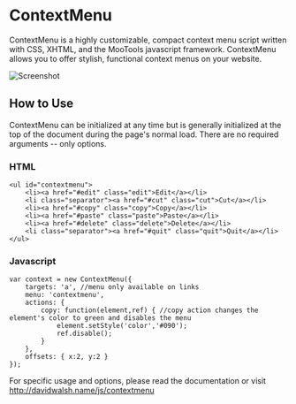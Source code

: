 ContextMenu
=========

ContextMenu is a highly customizable, compact context menu script written with CSS, XHTML, and the MooTools javascript framework. ContextMenu allows you to offer stylish, functional context menus on your website.

![Screenshot](http://davidwalsh.name/dw-content/dw-context.jpg)

How to Use
----------

ContextMenu can be initialized at any time but is generally initialized at the top of the document during the page's normal load.  There are no required arguments -- only options.
	
### HTML
	<ul id="contextmenu">
		<li><a href="#edit" class="edit">Edit</a></li>
		<li class="separator"><a href="#cut" class="cut">Cut</a></li>
		<li><a href="#copy" class="copy">Copy</a></li>
		<li><a href="#paste" class="paste">Paste</a></li>
		<li><a href="#delete" class="delete">Delete</a></li>
		<li class="separator"><a href="#quit" class="quit">Quit</a></li>
	</ul>
	
### Javascript
	var context = new ContextMenu({
		targets: 'a', //menu only available on links
		menu: 'contextmenu',
		actions: {
			copy: function(element,ref) { //copy action changes the element's color to green and disables the menu
				element.setStyle('color','#090');
				ref.disable();
			}
		},
		offsets: { x:2, y:2 }
	});
	

For specific usage and options, please read the documentation or visit http://davidwalsh.name/js/contextmenu